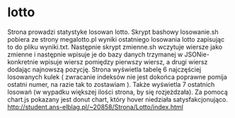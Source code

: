 # lotto

Strona prowadzi statystyke losowan lotto. Skrypt bashowy losowanie.sh pobiera ze strony megalotto.pl wyniki ostatniego losowania lotto zapisując to do pliku wyniki.txt. Następnie skrypt zmienne.sh wczytuje wiersze jako zmienne i następnie wpisuje je do bazy danych trzymanej w JSONie- konkretnie wpisuje wiersz pomiędzy pierwszy wiersz, a drugi wiersz dodając najnowszą pozycję. Strona wyświetla tabelę 6 najczęściej losowanych kulek ( zwracanie indeksów nie jest dokońca poprawne pomija ostatni numer, na razie tak to zostawiam ). Także wyświetla 7 ostatnich losowań (w wypadku większej ilości strona, by się rozjeżdzała). Za pomocą chart.js pokazany jest donut chart, który hover niedziała satysfakcjonująco. 
http://student.ans-elblag.pl/~20858/Strona/Lotto/index.html
